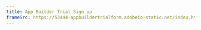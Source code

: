 ```yaml
---
title: App Builder Trial Sign up
frameSrc: https://53444-appbuildertrialform.adobeio-static.net/index.html
---
```

